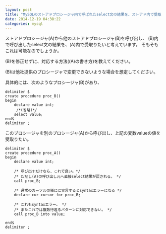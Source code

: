 ```yaml
---
layout: post
title: "MySQLのストアドプロシージャ内で呼ばれたselect文の結果を、ストアド内で受取る方法"
date: 2014-12-19 04:38:22
categories: mysql
---
```

<p>ストアドプロシージャ(A)から他のストアドプロシージャ(B)を呼び出し、
(B)内で呼び出したselect文の結果を、(A)内で受取りたいと考えています。
そもそもこれは可能なのでしょうか。</p>

<p>(B)を修正せずに、対応する方法((A)の書き方)を教えてください。</p>

<p>(B)は他社提供のプロシージャで変更できないような場合を想定してください。</p>

<p>具体的には、次のようなプロシージャ(B)があり、</p>

<pre class="lang-sql prettyprint-override"><code>delimiter $
create procedure proc_B()
begin
    declare value int;
     /*(省略)*/
    select value;
end$
delimiter ;
</code></pre>

<p>このプロシージャを別のプロシージャ(A)から呼び出し、上記の変数valueの値を受取りたい。</p>

<pre class="lang-sql prettyprint-override"><code>delimiter $
create procedure proc_A()
begin
    declare value int;

    /* 呼び出すだけなら、これで良い。*/
    /* ただし(A)の呼び出し元へ直接select結果が戻される。 */
    call proc_B;

    /* 通常のカーソルの様にに宣言するとsyntaxエラーになる */
    declare cur cursor for proc_B;

    /* これもsyntaxエラー。 */
    /* またこれでは複数行返るパターンに対応できない。 */
    call proc_B into value; 

end$
delimiter ;
</code></pre>
